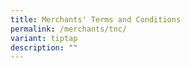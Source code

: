 ```yaml
---
title: Merchants' Terms and Conditions
permalink: /merchants/tnc/
variant: tiptap
description: ""
---
```

